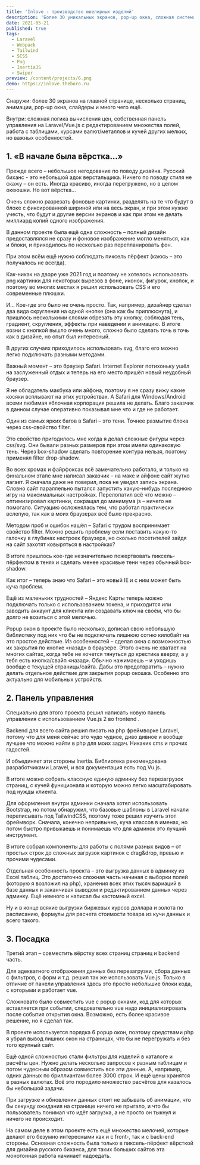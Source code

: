 ```yaml
---
title: 'Inlove - производство ювелирных изделий'
description: 'Более 30 уникальных экранов, pop-up окна, сложная система расчёта цен.'
date: 2021-05-21
published: true
tags:
  - Laravel
  - Webpack
  - Tailwind
  - SCSS
  - Pug
  - InertiaJS
  - Swiper
preview: /content/projects/6.png
demo: https://inlove.theboro.ru
---
```


Снаружи: более 30 экранов на главной странице, несколько страниц, анимации, pop-up окна, слайдеры и много чего ещё.

Внутри: сложная логика вычисления цен, собственная панель управления на Laravel/Vue.js с редактированием множества полей, работа с таблицами, курсами валют/металлов и кучей других мелких, но важных особенностей.

## 1. «В начале была вёрстка…»

Прежде всего – небольшое негодование по поводу дизайна. Русский биханс - это небольшой адок верстальщика. Ничего по поводу стиля не скажу – он есть. Иногда красиво, иногда перегружено, но в целом океюшки. Но вот вёрстка…

Очень сложно разрезать фоновые картинки, разделять на те что будут в блоке с фиксированной шириной или на весь экран, и при этом нужно учесть, что будут и другие версии экранов и как при этом не делать миллиард копий одного изображения.

В данном проекте была ещё одна сложность – полный дизайн предоставлялся не сразу и фоновое изображение могло меняться, как и блоки, и приходилось по несколько раз перепланировать фон.

При этом всём ещё нужно соблюдать пиксель пёрфект (каюсь – это получалось не всегда).

Как-никак на дворе уже 2021 год и поэтому не хотелось использовать png картинки для некоторых вырезов в фоне, иконок, фигурок, кнопок, и поэтому во многих местах я решил использовать CSS и его современные плюшки.

И… Кое-где это было не очень просто. Так, например, дизайнер сделал два вида скругления на одной кнопке (она как бы приплюснута), и пришлось несколькими слоями обрезать эту кнопку, соблюдая тень, градиент, скругления, эффекты при наведении и анимацию. В итоге возни с кнопкой вышло очень много, сложно было сделать точь в точь как в дизайне, но опыт был интересный.

В других случаях приходилось использовать svg, благо его можно легко подключать разными методами.

Важный момент – это браузер Safari. Internet Explorer потихоньку ушёл на заслуженный отдых и теперь на его место пришёл новый неудобный браузер.

Я не обладатель макбука или айфона, поэтому я не сразу вижу какие косяки всплывают на этих устройствах. А Safari для Windows/Android всеми любимая яблочная корпорация решила не делать. Благо заказчик в данном случае оперативно показывал мне что и где не работает.

Один из самых ярких багов в Safari – это тени. Точнее размытие блока через css-свойство filter.

Это свойство пригодилось мне когда я делал сложные фигуры через css/svg. Они бывали разных размеров при этом имели одинаковую тень. Через box-shadow сделать повторение контура нельзя, поэтому применял filter drop-shadow.

Во всех хромах и файрфоксах всё замечательно работало, и только на финальном этапе мне написал заказчик – на маке и айфоне сайт жутко лагает. Я сначала даже не поверил, пока не увидел запись экрана. Словно сайт параллельно пытался запустить какую-нибудь последнюю игру на максимальных настройках. Перелопатил всё что можно – оптимизировал картинки, сокращал до минимума js – ничего не помогало. Ситуацию осложнялась тем, что работал практически вслепую, так как в моих браузерах всё было прекрасно.

Методом проб и ошибок нашёл – Safari с трудом воспринимает свойство filter. Можно решить проблему если поставить какую-то галочку в глубинах настроек браузера, но сколько посетителей зайдя на сайт захотят ковыряться в настройках?

В итоге пришлось кое-где незначительно пожертвовать пиксель-пёрфектом в тенях и сделать менее красивые тени через обычный box-shadow.

Как итог – теперь знаю что Safari – это новый IE и с ним может быть куча проблем.

Ещё из маленьких трудностей – Яндекс Карты теперь можно подключать только с использованием токена, и приходится или заводить аккаунт для клиента или создавать ключ на своём, что бы долго не возиться с этой мелочью.

Popup окон в проекте было несколько, дописал свою небольшую библиотеку под них что бы не подключать лишнюю сотню килобайт на это простое действие. Из особенностей – сделал окна с возможностью их закрытия по кнопке «назад» в браузере. Этого очень не хватает на многих сайтах, когда тебе не хочется тянуться до крестика вверху, а у тебя есть кнопка/свайп «назад». Обычно нажимаешь – и уходишь вообще с текущей страницы/сайта. Дабы это предотвратить – нужно делать отдельное действие для закрытия popup окошка. Особенно это актуально для мобильных устройств.

## 2. Панель управления

Специально для этого проекта решил написать новую панель управления с использованием Vue.js 2 во frontend .

Backend для всего сайта решил писать на php фреймворке Laravel, потому что для меня сейчас это чудо чудное, диво дивное и вообще лучшее что можно найти в php для моих задач. Никаких cms и прочих гадостей.

И объединяет эти стороны Inertia. Библиотека рекомендована разработчиками Laravel, и вся документация есть под Vu.js.

В итоге можно собрать классную единую админку без перезагрузок страниц, с кучей функционала и которую можно легко масштабировать под нужды клиента.

Для оформления внутри админки сначала хотел использовать Bootstrap, но потом обнаружил, что базовые шаблоны в Laravel начали переписывать под TailwindCSS, поэтому тоже решил изучить этот фреймворк. Сначала, конечно непривычно, куча классов в именах, но потом быстро привыкаешь и понимаешь что для админок это лучший инструмент.

В итоге собрал компоненты для работы с полями разных видов – от простых строк до сложных загрузок картинок с drag&drop, превью и прочими чудесами.

Отдельная особенность проекта – это выгрузка данных в админку из Excel таблиц. Это достаточно сложная часть начиная с выборки полей (которую я возложил на php), хранения всех этих тысяч вариаций в базе данных и заканчивая выводом и редактированием данных через админку. Ещё немного и написал бы кастомный excel.

Ну и в конце всякие выгрузки биржевых курсов доллара и золота по расписанию, формулы для расчета стоимости товара из кучи данных и всего такого.

## 3. Посадка

Третий этап – совместить вёрстку всех страниц страниц и backend часть.

Для адекватного отображения данных без перезагрузки, сбора данных с фильтров, с форм и т.д. решил так же использовать Vue.js. Только в отличие от панели управления здесь это просто небольшие блоки кода, с которыми и работает vue.

Сложновато было совместить vue с popup окнами, код для которых вставляется при событии, следовательно vue надо инициализировать после события открытия окна. Возможно, есть более красивое решение, но я сделал так.

В проекте используется порядка 6 popup окон, поэтому средствами php я убрал вывод лишних окон на страницах, что бы не перегружать и без того крупный сайт.

Ещё одной сложностью стали фильтры для изделий в каталоге и расчёты цен. Нужно делать несколько запросов к разным таблицам и потом чудесным образом совместить все эти данные. А, например, одних данных по бриллиантам более 3000 строк. И ещё цены хранятся в разных валютах. Всё это породило множество расчётов для казалось бы небольшой задачи.

При загрузке и обновлении данных стоит не забывать об анимации, что бы секунду ожидания на странице ничего не прыгало, и что бы пользователь понимал что идёт загрузка, а не просто он тыкнул и ничего не происходит.

На самом деле в этом проекте есть ещё множество мелочей, которые делают его безумно интересными как и с front-, так и с back-end стороны. Основная сложность была только в пиксель-пёрфект вёрсткой для дизайна русского биханса, для таких больших сайтов эта монотонная работа начинает надоедать.
